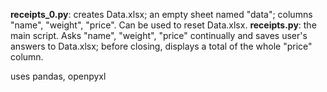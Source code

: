 **receipts_0.py**: creates Data.xlsx; an empty sheet named "data"; columns "name", "weight", "price". Can be used to reset Data.xlsx.
**receipts.py**: the main script. Asks "name", "weight", "price" continually and saves user's answers to Data.xlsx; before closing, displays a total of the whole "price" column.

uses pandas, openpyxl